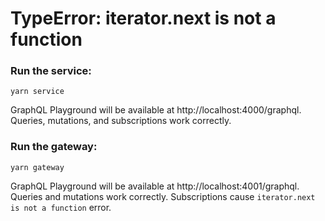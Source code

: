 # TypeError: iterator.next is not a function

### Run the service:

```
yarn service
```

GraphQL Playground will be available at http://localhost:4000/graphql. Queries, mutations, and subscriptions work correctly.

### Run the gateway:

```
yarn gateway
```

GraphQL Playground will be available at http://localhost:4001/graphql. Queries and mutations work correctly. Subscriptions cause `iterator.next is not a function` error.
